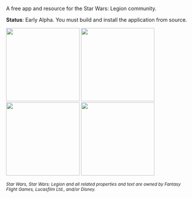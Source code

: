 A free app and resource for the Star Wars: Legion community.

**Status**: Early Alpha. You must build and install the application from source.

<img src="https://user-images.githubusercontent.com/168174/50123818-0dc49080-0217-11e9-9c70-1b8fc12f340d.png" width="200">

<img src="https://user-images.githubusercontent.com/168174/50123817-0dc49080-0217-11e9-89a7-686b74bcf52c.png" width="200">

<img src="https://user-images.githubusercontent.com/168174/50123816-0dc49080-0217-11e9-9d75-25adccf5080d.png" width="200">

<img src="https://user-images.githubusercontent.com/168174/50123815-0d2bfa00-0217-11e9-81ac-4b3f7f9864ff.png" width="200">

<small>_Star Wars, Star Wars: Legion and all related properties and text are owned by Fantasy Flight Games, Lucasfilm Ltd., and/or Disney._</small>
